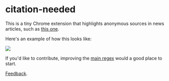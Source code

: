# citation-needed

This is a tiny Chrome extension that highlights anonymous sources in news articles, such as [this one](http://www.nytimes.com/2015/07/21/world/middleeast/isis-strategies-include-lines-of-succession-and-deadly-ring-tones.html).

Here's an example of how this looks like:

![](https://raw.githubusercontent.com/gka/citation-needed/master/src/screenshot.png)


If you'd like to contribute, improving the [main regex](https://github.com/gka/citation-needed/blob/master/extension/citation-needed.js#L4) would a good place to start.

[Feedback](https://github.com/gka/citation-needed/issues).
